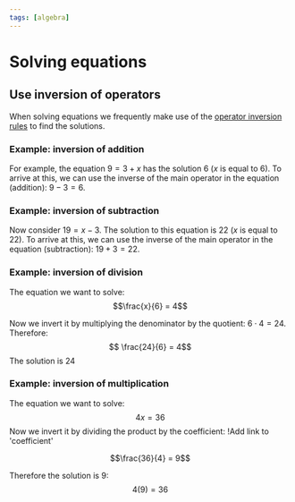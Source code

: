 ```yaml
---
tags: [algebra]
---
```


# Solving equations

## Use inversion of operators

When solving equations we frequently make use of the
[ operator inversion rules](Inversion%20of%20operators.md) to find the
solutions.

### Example: inversion of addition

For example, the equation $9 = 3 + x$ has the solution $6$ ($x$ is equal to
$6$). To arrive at this, we can use the inverse of the main operator in the
equation (addition): $9-3 = 6$.

### Example: inversion of subtraction

Now consider $19 = x - 3$. The solution to this equation is $22$ ($x$ is equal
to $22$). To arrive at this, we can use the inverse of the main operator in the
equation (subtraction): $19 + 3 = 22$.

### Example: inversion of division

The equation we want to solve: $$\frac{x}{6} = 4$$

Now we invert it by multiplying the denominator by the quotient:
$6\cdot 4 = 24$. Therefore: $$ \frac{24}{6} = 4$$
The solution is $24$

### Example: inversion of multiplication

The equation we want to solve: $$4x = 36$$ Now we invert it by dividing the
product by the coefficient: !Add link to 'coefficient'

$$\frac{36}{4} = 9$$

Therefore the solution is $9$: $$ 4(9) = 36$$
